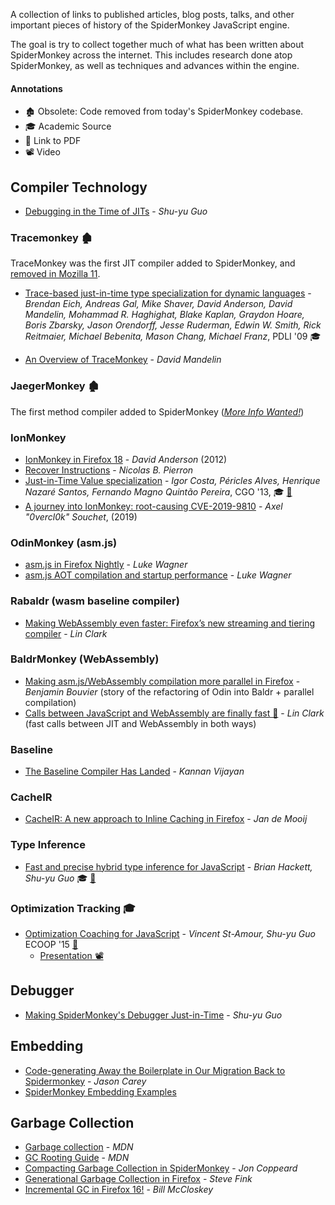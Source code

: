 A collection of links to published articles, blog posts, talks, and other important pieces of history of the SpiderMonkey JavaScript engine.

The goal is try to collect together much of what has been written about SpiderMonkey across the internet. This includes research done atop SpiderMonkey, as well as techniques and advances within the engine.


#### Annotations

* 🏚 Obsolete: Code removed from today's SpiderMonkey codebase.
* 🎓 Academic Source
* 📄 Link to PDF
* 📽 Video


## Compiler Technology

* [Debugging in the Time of JITs](https://rfrn.org/~shu/2014/05/14/debugging-in-the-time-of-jits.html) - _Shu-yu Guo_

### Tracemonkey 🏚

TraceMonkey was the first JIT compiler added to SpiderMonkey, and [removed in Mozilla 11](https://bugzilla.mozilla.org/show_bug.cgi?id=698201).

* [Trace-based just-in-time type specialization for dynamic languages](https://dl.acm.org/citation.cfm?id=1542528) - _Brendan Eich, Andreas Gal, Mike Shaver, David Anderson, David Mandelin, Mohammad R. Haghighat, Blake Kaplan, Graydon Hoare, Boris Zbarsky, Jason Orendorff, Jesse Ruderman, Edwin W. Smith, Rick Reitmaier, Michael Bebenita, Mason Chang, Michael Franz_, PDLI '09 🎓

* [An Overview of TraceMonkey](https://hacks.mozilla.org/2009/07/tracemonkey-overview/) - _David Mandelin_

### JaegerMonkey 🏚

The first method compiler added to SpiderMonkey ([_More Info Wanted!_](https://github.com/mgaudet/SpiderMonkeyBibliography/issues/1))

### IonMonkey

* [IonMonkey in Firefox 18](https://blog.mozilla.org/javascript/2012/09/12/ionmonkey-in-firefox-18/) - _David Anderson_ (2012)
* [Recover Instructions](https://nbp.github.io/slides/RInstruction/) - _Nicolas B. Pierron_
* [Just-in-Time Value specialization](https://ieeexplore.ieee.org/document/6495006) - _Igor Costa, Péricles Alves, Henrique Nazaré Santos, Fernando Magno Quintão Pereira_, CGO '13, 🎓 [📄](https://homepages.dcc.ufmg.br/~fernando/publications/papers/CGO13_igor.pdf)
* [A journey into IonMonkey: root-causing CVE-2019-9810](https://doar-e.github.io/blog/2019/06/17/a-journey-into-ionmonkey-root-causing-cve-2019-9810/) - _Axel "0vercl0k" Souchet_, (2019)

### OdinMonkey (asm.js)

* [asm.js in Firefox Nightly](https://blog.mozilla.org/luke/2013/03/21/asm-js-in-firefox-nightly/) - _Luke Wagner_
* [asm.js AOT compilation and startup performance](https://blog.mozilla.org/luke/2014/01/14/asm-js-aot-compilation-and-startup-performance/) - _Luke Wagner_

### Rabaldr (wasm baseline compiler)

* [Making WebAssembly even faster: Firefox’s new streaming and tiering compiler](https://hacks.mozilla.org/2018/01/making-webassembly-even-faster-firefoxs-new-streaming-and-tiering-compiler/) - _Lin Clark_

### BaldrMonkey (WebAssembly)

* [Making asm.js/WebAssembly compilation more parallel in Firefox](https://blog.benj.me/2016/04/22/making-asmjs-webassembly-compilation-more-parallel) - _Benjamin Bouvier_ (story of the refactoring of Odin into Baldr + parallel compilation)
* [Calls between JavaScript and WebAssembly are finally fast 🎉](https://hacks.mozilla.org/2018/10/calls-between-javascript-and-webassembly-are-finally-fast-%f0%9f%8e%89/) - _Lin Clark_ (fast calls between JIT and WebAssembly in both ways)

### Baseline

* [The Baseline Compiler Has Landed](https://blog.mozilla.org/javascript/2013/04/05/the-baseline-compiler-has-landed/) - _Kannan Vijayan_

### CacheIR

* [CacheIR: A new approach to Inline Caching in Firefox](https://jandemooij.nl/blog/2017/01/25/cacheir/) - _Jan de Mooij_

### Type Inference

* [Fast and precise hybrid type inference for JavaScript](https://dl.acm.org/citation.cfm?id=2254094) - _Brian Hackett, Shu-yu Guo_ 🎓 [📄](http://citeseerx.ist.psu.edu/viewdoc/download?doi=10.1.1.365.9413&rep=rep1&type=pdf)

### Optimization Tracking 🎓

* [Optimization Coaching for JavaScript](https://2015.ecoop.org/event/research-track-optimization-coaching-for-javascript) - _Vincent St-Amour, Shu-yu Guo_ ECOOP '15 [📄](http://www.ccs.neu.edu/home/stamourv/papers/optimization-coaching-js.pdf)
    * [Presentation 📽](https://www.youtube.com/watch?v=ZBYj9UHoml0)

## Debugger

* [Making SpiderMonkey's Debugger Just-in-Time](https://rfrn.org/~shu/2014/11/20/speeding-up-debugger.html) - _Shu-yu Guo_

## Embedding

* [Code-generating Away the Boilerplate in Our Migration Back to Spidermonkey](https://engineering.mongodb.com/post/code-generating-away-the-boilerplate-in-our-migration-back-to-spidermonkey) - _Jason Carey_
* [SpiderMonkey Embedding Examples](https://github.com/spidermonkey-embedders/spidermonkey-embedding-examples)

## Garbage Collection

* [Garbage collection](https://developer.mozilla.org/en-US/docs/Mozilla/Projects/SpiderMonkey/Internals/Garbage_collection) - _MDN_
* [GC Rooting Guide](https://developer.mozilla.org/en-US/docs/Mozilla/Projects/SpiderMonkey/GC_Rooting_Guide) - _MDN_
* [Compacting Garbage Collection in SpiderMonkey](https://hacks.mozilla.org/2015/07/compacting-garbage-collection-in-spidermonkey/) - _Jon Coppeard_
* [Generational Garbage Collection in Firefox](https://hacks.mozilla.org/2014/09/generational-garbage-collection-in-firefox/) - _Steve Fink_
* [Incremental GC in Firefox 16!](https://blog.mozilla.org/javascript/2012/08/28/incremental-gc-in-firefox-16/) - _Bill McCloskey_
